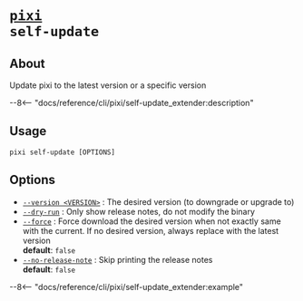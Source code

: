 <!--- This file is autogenerated. Do not edit manually! -->
# <code>[pixi](../pixi.md) self-update</code>

## About
Update pixi to the latest version or a specific version

--8<-- "docs/reference/cli/pixi/self-update_extender:description"

## Usage
```
pixi self-update [OPTIONS]
```

## Options
- <a id="arg---version" href="#arg---version">`--version <VERSION>`</a>
:  The desired version (to downgrade or upgrade to)
- <a id="arg---dry-run" href="#arg---dry-run">`--dry-run`</a>
:  Only show release notes, do not modify the binary
- <a id="arg---force" href="#arg---force">`--force`</a>
:  Force download the desired version when not exactly same with the current. If no desired version, always replace with the latest version
<br>**default**: `false`
- <a id="arg---no-release-note" href="#arg---no-release-note">`--no-release-note`</a>
:  Skip printing the release notes
<br>**default**: `false`

--8<-- "docs/reference/cli/pixi/self-update_extender:example"
